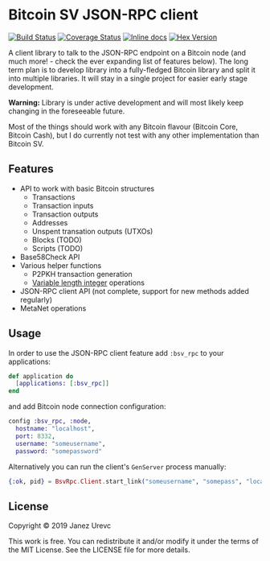 # Bitcoin SV JSON-RPC client

[![Build Status](https://travis-ci.org/slashrsm/bsv_rpc.svg?branch=master)](https://travis-ci.org/slashrsm/bsv_rpc)
[![Coverage Status](https://coveralls.io/repos/slashrsm/bsv_rpc/badge.svg?branch=master)](https://coveralls.io/r/slashrsm/bsv_rpc?branch=master)
[![Inline docs](http://inch-ci.org/github/slashrsm/bsv_rpc.svg)](http://hexdocs.pm/bsv_rpc/)
[![Hex Version](http://img.shields.io/hexpm/v/bsv_rpc.svg?style=flat)](https://hex.pm/packages/bsv_rpc)

A client library to talk to the JSON-RPC endpoint on a Bitcoin node (and much more! - check the ever expanding list of features below). The long term plan is to develop library into a fully-fledged Bitcoin library and split it into multiple libraries. It will stay in a single project for easier early stage development.

**Warning:** Library is under active development and will most likely keep changing in the foreseeable future. 

Most of the things should work with any Bitcoin flavour (Bitcoin Core, Bitcoin Cash), but I do currently not test
with any other implementation than Bitcoin SV.

## Features

* API to work with basic Bitcoin structures
  * Transactions
  * Transaction inputs
  * Transaction outputs
  * Addresses
  * Unspent transation outputs (UTXOs)
  * Blocks (TODO)
  * Scripts (TODO)
* Base58Check API
* Various helper functions 
  * P2PKH transaction generation
  * [Variable length integer](https://en.bitcoin.it/wiki/Protocol_documentation#Variable_length_integer) operations
* JSON-RPC client API (not complete, support for new methods added regularly)
* MetaNet operations

## Usage

In order to use the JSON-RPC client feature add `:bsv_rpc` to your applications:

```elixir
def application do
  [applications: [:bsv_rpc]]
end
```

and add Bitcoin node connection configuration:

```elixir
config :bsv_rpc, :node,
  hostname: "localhost",
  port: 8332,
  username: "someusername",
  password: "somepassword"

```

Alternatively you can run the client's `GenServer` process manually:

```elixir
{:ok, pid} = BsvRpc.Client.start_link("someusername", "somepass", "localhost", 8332)
```

## License

Copyright © 2019 Janez Urevc

This work is free. You can redistribute it and/or modify it under the
terms of the MIT License. See the LICENSE file for more details.
